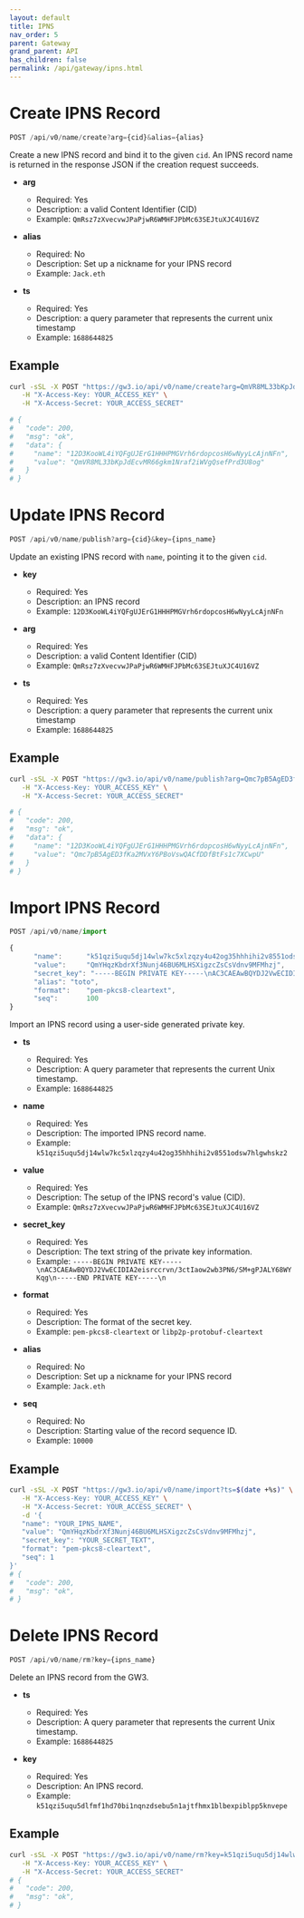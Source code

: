 ```yaml
---
layout: default
title: IPNS
nav_order: 5
parent: Gateway
grand_parent: API
has_children: false
permalink: /api/gateway/ipns.html
---
```


# Create IPNS Record

```javascript
POST /api/v0/name/create?arg={cid}&alias={alias}
```

Create a new IPNS record and bind it to the given `cid`.
An IPNS record name is returned in the response JSON if the creation request succeeds.

- **arg**
  - Required: Yes
  - Description: a valid Content Identifier (CID)
  - Example: `QmRsz7zXvecvwJPaPjwR6WMHFJPbMc63SEJtuXJC4U16VZ`

- **alias**
  - Required: No
  - Description: Set up a nickname for your IPNS record
  - Example: `Jack.eth`

- **ts**
  - Required: Yes
  - Description: a query parameter that represents the current unix timestamp
  - Example: `1688644825`

## Example

```bash
curl -sSL -X POST "https://gw3.io/api/v0/name/create?arg=QmVR8ML33bKpJdEcvMR66gkm1Nraf2iWVgQsefPrd3U8og&ts=$(date +%s)" \
   -H "X-Access-Key: YOUR_ACCESS_KEY" \
   -H "X-Access-Secret: YOUR_ACCESS_SECRET"

# {
#   "code": 200,
#   "msg": "ok",
#   "data": {
#     "name": "12D3KooWL4iYQFgUJErG1HHHPMGVrh6rdopcosH6wNyyLcAjnNFn",
#     "value": "QmVR8ML33bKpJdEcvMR66gkm1Nraf2iWVgQsefPrd3U8og"
#   }
# }
```

# Update IPNS Record

```javascript
POST /api/v0/name/publish?arg={cid}&key={ipns_name}
```

Update an existing IPNS record with `name`, pointing it to the given `cid`.

- **key**
  - Required: Yes
  - Description: an IPNS record
  - Example: `12D3KooWL4iYQFgUJErG1HHHPMGVrh6rdopcosH6wNyyLcAjnNFn`

- **arg**
  - Required: Yes
  - Description: a valid Content Identifier (CID)
  - Example: `QmRsz7zXvecvwJPaPjwR6WMHFJPbMc63SEJtuXJC4U16VZ`

- **ts**
  - Required: Yes
  - Description: a query parameter that represents the current unix timestamp
  - Example: `1688644825`

## Example

```bash
curl -sSL -X POST "https://gw3.io/api/v0/name/publish?arg=Qmc7pB5AgED3fKa2MVxY6PBoVswQACfDDfBtFs1c7XCwpU&key=12D3KooWL4iYQFgUJErG1HHHPMGVrh6rdopcosH6wNyyLcAjnNFn&ts=$(date +%s)" \
   -H "X-Access-Key: YOUR_ACCESS_KEY" \
   -H "X-Access-Secret: YOUR_ACCESS_SECRET"

# {
#   "code": 200,
#   "msg": "ok",
#   "data": {
#     "name": "12D3KooWL4iYQFgUJErG1HHHPMGVrh6rdopcosH6wNyyLcAjnNFn",
#     "value": "Qmc7pB5AgED3fKa2MVxY6PBoVswQACfDDfBtFs1c7XCwpU"
#   }
# }
```

# Import IPNS Record

```javascript
POST /api/v0/name/import

{
      "name":      "k51qzi5uqu5dj14wlw7kc5xlzqzy4u42og35hhhihi2v8551odsw7hlgwhskz2",
      "value":     "QmYHqzKbdrXf3Nunj46BU6MLHSXigzcZsCsVdnv9MFMhzj",
      "secret_key": "-----BEGIN PRIVATE KEY-----\nAC3CAEAwBQYDJ2VwECIDIA2eisrccrvn/3ctIaow2wb3PN6/SM+gPJALY68WYKqg\n-----END PRIVATE KEY-----\n",
      "alias": "toto",
      "format":    "pem-pkcs8-cleartext",
      "seq":       100
}
```

Import an IPNS record using a user-side generated private key.

- **ts**
  - Required: Yes
  - Description: A query parameter that represents the current Unix timestamp.
  - Example: `1688644825`

- **name**
  - Required: Yes
  - Description: The imported IPNS record name.
  - Example: `k51qzi5uqu5dj14wlw7kc5xlzqzy4u42og35hhhihi2v8551odsw7hlgwhskz2`

- **value**
  - Required: Yes
  - Description: The setup of the IPNS record's value (CID).
  - Example: `QmRsz7zXvecvwJPaPjwR6WMHFJPbMc63SEJtuXJC4U16VZ`

- **secret_key**
  - Required: Yes
  - Description: The text string of the private key information.
  - Example: `-----BEGIN PRIVATE KEY-----\nAC3CAEAwBQYDJ2VwECIDIA2eisrccrvn/3ctIaow2wb3PN6/SM+gPJALY68WYKqg\n-----END PRIVATE KEY-----\n`

- **format**
  - Required: Yes
  - Description: The format of the secret key.
  - Example: `pem-pkcs8-cleartext` or `libp2p-protobuf-cleartext`

- **alias**
  - Required: No
  - Description: Set up a nickname for your IPNS record
  - Example: `Jack.eth`

- **seq**
  - Required: No
  - Description: Starting value of the record sequence ID.
  - Example: `10000`

## Example

```bash
curl -sSL -X POST "https://gw3.io/api/v0/name/import?ts=$(date +%s)" \
   -H "X-Access-Key: YOUR_ACCESS_KEY" \
   -H "X-Access-Secret: YOUR_ACCESS_SECRET" \
   -d '{
   "name": "YOUR_IPNS_NAME",
   "value": "QmYHqzKbdrXf3Nunj46BU6MLHSXigzcZsCsVdnv9MFMhzj",
   "secret_key": "YOUR_SECRET_TEXT",
   "format": "pem-pkcs8-cleartext",
   "seq": 1
}'
# {
#   "code": 200,
#   "msg": "ok",
# }
```

# Delete IPNS Record

```javascript
POST /api/v0/name/rm?key={ipns_name}
```

Delete an IPNS record from the GW3.

- **ts**
  - Required: Yes
  - Description: A query parameter that represents the current Unix timestamp.
  - Example: `1688644825`

- **key**
  - Required: Yes
  - Description: An IPNS record.
  - Example: `k51qzi5uqu5dlfmf1hd70bi1nqnzdsebu5n1ajtfhmx1blbexpiblpp5knvepe`

## Example

```bash
curl -sSL -X POST "https://gw3.io/api/v0/name/rm?key=k51qzi5uqu5dj14wlw7kc5xlzqzy4u42og35hhhihi2v8551odsw7hlgwhskz2&ts=$(date +%s)" \
   -H "X-Access-Key: YOUR_ACCESS_KEY" \
   -H "X-Access-Secret: YOUR_ACCESS_SECRET"
# {
#   "code": 200,
#   "msg": "ok",
# }
```